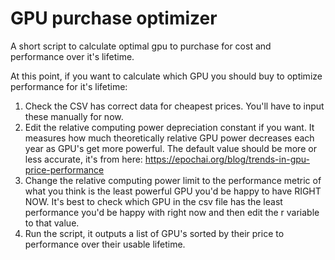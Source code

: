 # GPU purchase optimizer
A short script to calculate optimal gpu to purchase for cost and performance over it's lifetime.

At this point, if you want to calculate which GPU you should buy to optimize performance for it's lifetime:
1. Check the CSV has correct data for cheapest prices. You'll have to input these manually for now.
2. Edit the relative computing power depreciation constant if you want. It measures how much theoretically relative GPU power decreases each year as GPU's get more powerful. The default value should be more or less accurate, it's from here: https://epochai.org/blog/trends-in-gpu-price-performance
3. Change the relative computing power limit to the performance metric of what you think is the least powerful GPU you'd be happy to have RIGHT NOW. It's best to check which GPU in the csv file has the least performance you'd be happy with right now and then edit the r variable to that value.
4. Run the script, it outputs a list of GPU's sorted by their price to performance over their usable lifetime.
